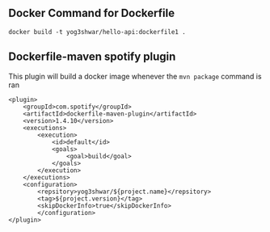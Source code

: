 ## Docker Command for Dockerfile

```
docker build -t yog3shwar/hello-api:dockerfile1 .
```

## Dockerfile-maven spotify plugin

This plugin will build a docker image whenever the `mvn package` command is ran

```
<plugin>
	<groupId>com.spotify</groupId>
	<artifactId>dockerfile-maven-plugin</artifactId>
	<version>1.4.10</version>
	<executions>
		<execution>
			<id>default</id>
			<goals>
				<goal>build</goal>
			</goals>
	    </execution>
	</executions>
	<configuration>
        <repsitory>yog3shwar/${project.name}</repsitory>
		<tag>${project.version}</tag>
		<skipDockerInfo>true</skipDockerInfo>
		</configuration>
</plugin>
```

